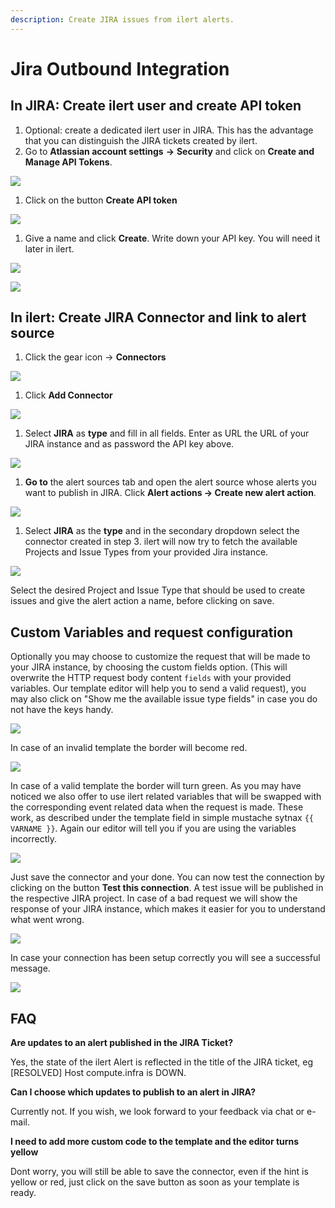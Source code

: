 ```yaml
---
description: Create JIRA issues from ilert alerts.
---
```


# Jira Outbound Integration

## In JIRA: Create ilert user and create API token <a href="#jira-preparation" id="jira-preparation"></a>

1. Optional: create a dedicated ilert user in JIRA. This has the advantage that you can distinguish the JIRA tickets created by ilert.
2. Go to **Atlassian account settings** **→** **Security** and click on **Create and Manage API Tokens**.

![](<../../.gitbook/assets/Screenshot 2020-08-05 at 13.15.25.png>)

1. Click on the button **Create API token** &#x20;

![](../../.gitbook/assets/ji2.png)

1. Give a name and click **Create**. Write down your API key. You will need it later in ilert. &#x20;

![](../../.gitbook/assets/ji3.png)

![](../../.gitbook/assets/ji4.png)

## In ilert: Create JIRA Connector and link to alert source <a href="#create-alarm-source" id="create-alarm-source"></a>

1. Click the gear icon → **Connectors**

![](<../../.gitbook/assets/go\_to\_connectors (6).png>)

1. Click **Add Connector**

![](<../../.gitbook/assets/create\_connector\_button (5).png>)

1. Select **JIRA** as **type** and fill in all fields. Enter as URL the URL of your JIRA instance and as password the API key above.

![](<../../.gitbook/assets/iLert (63).png>)

1. **Go to** the alert sources tab and open the alert source whose alerts you want to publish in JIRA. Click **Alert actions → Create new alert action**.

![](<../../.gitbook/assets/new\_incident\_action (2).png>)

1. Select **JIRA** as the **type** and in the secondary dropdown select the connector created in step 3. ilert will now try to fetch the available Projects and Issue Types from your provided Jira instance.

![](<../../.gitbook/assets/iLert (60).png>)

Select the desired Project and Issue Type that should be used to create issues and give the alert action a name, before clicking on save.

## Custom Variables and request configuration <a href="#custom" id="custom"></a>

Optionally you may choose to customize the request that will be made to your JIRA instance, by choosing the custom fields option. (This will overwrite the HTTP request body content `fields` with your provided variables. Our template editor will help you to send a valid request), you may also click on "Show me the available issue type fields" in case you do not have the keys handy.

![](../../.gitbook/assets/ji10.png)

In case of an invalid template the border will become red.

![](../../.gitbook/assets/ji11.png)

In case of a valid template the border will turn green. As you may have noticed we also offer to use ilert related variables that will be swapped with the corresponding event related data when the request is made. These work, as described under the template field in simple mustache sytnax `{{ VARNAME }}`. Again our editor will tell you if you are using the variables incorrectly.

![](../../.gitbook/assets/ji12.png)

Just save the connector and your done. You can now test the connection by clicking on the button **Test this connection**. A test issue will be published in the respective JIRA project. In case of a bad request we will show the response of your JIRA instance, which makes it easier for you to understand what went wrong.

![](<../../.gitbook/assets/iLert (61).png>)

In case your connection has been setup correctly you will see a successful message.

![](../../.gitbook/assets/ji14.png)

## FAQ <a href="#faq" id="faq"></a>

**Are updates to an alert published in the JIRA Ticket?**

Yes, the state of the ilert Alert is reflected in the title of the JIRA ticket, eg \[RESOLVED] Host compute.infra is DOWN.

**Can I choose which updates to publish to an alert in JIRA?**

Currently not. If you wish, we look forward to your feedback via chat or e-mail.

**I need to add more custom code to the template and the editor turns yellow**

Dont worry, you will still be able to save the connector, even if the hint is yellow or red, just click on the save button as soon as your template is ready.
